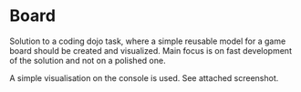 # Board

Solution to a coding dojo task, where a simple reusable model for a game board should be created and visualized. Main focus is on fast development of the solution and not on a polished one.

A simple visualisation on the console is used. See attached screenshot.
